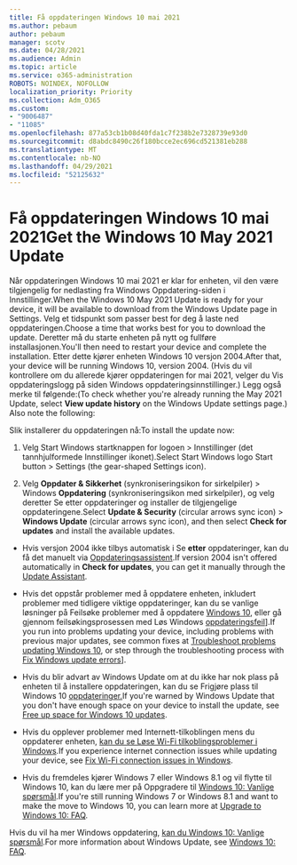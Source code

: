 ```yaml
---
title: Få oppdateringen Windows 10 mai 2021
ms.author: pebaum
author: pebaum
manager: scotv
ms.date: 04/28/2021
ms.audience: Admin
ms.topic: article
ms.service: o365-administration
ROBOTS: NOINDEX, NOFOLLOW
localization_priority: Priority
ms.collection: Adm_O365
ms.custom:
- "9006487"
- "11085"
ms.openlocfilehash: 877a53cb1b08d40fda1c7f238b2e7328739e93d0
ms.sourcegitcommit: d8abdc8490c26f180bcce2ec696cd521381eb288
ms.translationtype: MT
ms.contentlocale: nb-NO
ms.lasthandoff: 04/29/2021
ms.locfileid: "52125632"
---
```

# <a name="get-the-windows-10-may-2021-update"></a><span data-ttu-id="9e359-102">Få oppdateringen Windows 10 mai 2021</span><span class="sxs-lookup"><span data-stu-id="9e359-102">Get the Windows 10 May 2021 Update</span></span>

<span data-ttu-id="9e359-103">Når oppdateringen Windows 10 mai 2021 er klar for enheten, vil den være tilgjengelig for nedlasting fra Windows Oppdatering-siden i Innstillinger.</span><span class="sxs-lookup"><span data-stu-id="9e359-103">When the Windows 10 May 2021 Update is ready for your device, it will be available to download from the Windows Update page in Settings.</span></span> <span data-ttu-id="9e359-104">Velg et tidspunkt som passer best for deg å laste ned oppdateringen.</span><span class="sxs-lookup"><span data-stu-id="9e359-104">Choose a time that works best for you to download the update.</span></span> <span data-ttu-id="9e359-105">Deretter må du starte enheten på nytt og fullføre installasjonen.</span><span class="sxs-lookup"><span data-stu-id="9e359-105">You'll then need to restart your device and complete the installation.</span></span> <span data-ttu-id="9e359-106">Etter dette kjører enheten Windows 10 versjon 2004.</span><span class="sxs-lookup"><span data-stu-id="9e359-106">After that, your device will be running Windows 10, version 2004.</span></span> <span data-ttu-id="9e359-107">(Hvis du vil kontrollere om du allerede kjører oppdateringen  for mai 2021, velger du Vis oppdateringslogg på siden Windows oppdateringsinnstillinger.) Legg også merke til følgende:</span><span class="sxs-lookup"><span data-stu-id="9e359-107">(To check whether you're already running the May 2021 Update, select **View update history** on the Windows Update settings page.) Also note the following:</span></span>  

<span data-ttu-id="9e359-108">Slik installerer du oppdateringen nå:</span><span class="sxs-lookup"><span data-stu-id="9e359-108">To install the update now:</span></span>

1. <span data-ttu-id="9e359-109">Velg Start Windows startknappen for logoen > Innstillinger (det tannhjulformede Innstillinger ikonet).</span><span class="sxs-lookup"><span data-stu-id="9e359-109">Select Start Windows logo Start button > Settings (the gear-shaped Settings icon).</span></span>

1. <span data-ttu-id="9e359-110">Velg **Oppdater & Sikkerhet** (synkroniseringsikon for sirkelpiler) > Windows **Oppdatering** (synkroniseringsikon med  sirkelpiler), og velg deretter Se etter oppdateringer og installer de tilgjengelige oppdateringene.</span><span class="sxs-lookup"><span data-stu-id="9e359-110">Select **Update & Security** (circular arrows sync icon) > **Windows Update** (circular arrows sync icon), and then select **Check for updates** and install the available updates.</span></span> 

- <span data-ttu-id="9e359-111">Hvis versjon 2004 ikke tilbys automatisk i Se **etter** oppdateringer, kan du få det manuelt via [Oppdateringsassistent](https://www.microsoft.com/software-download/windows10).</span><span class="sxs-lookup"><span data-stu-id="9e359-111">If version 2004 isn't offered automatically in **Check for updates**, you can get it manually through the [Update Assistant](https://www.microsoft.com/software-download/windows10).</span></span>

- <span data-ttu-id="9e359-112">Hvis det oppstår problemer med å oppdatere enheten, inkludert problemer med tidligere viktige oppdateringer, kan du se vanlige løsninger på Feilsøke problemer med å oppdatere [Windows 10](https://support.microsoft.com/windows/troubleshoot-problems-updating-windows-10-188c2b0f-10a7-d72f-65b8-32d177eb136c), eller gå gjennom feilsøkingsprosessen med Løs Windows [oppdateringsfeil](https://support.microsoft.com/sbs/windows/fix-windows-update-errors-18b693b5-7818-5825-8a7e-2a4a37d6d787)].</span><span class="sxs-lookup"><span data-stu-id="9e359-112">If you run into problems updating your device, including problems with previous major updates, see common fixes at [Troubleshoot problems updating Windows 10](https://support.microsoft.com/windows/troubleshoot-problems-updating-windows-10-188c2b0f-10a7-d72f-65b8-32d177eb136c), or step through the troubleshooting process with [Fix Windows update errors](https://support.microsoft.com/sbs/windows/fix-windows-update-errors-18b693b5-7818-5825-8a7e-2a4a37d6d787)].</span></span>

- <span data-ttu-id="9e359-113">Hvis du blir advart av Windows Update om at du ikke har nok plass på enheten til å installere oppdateringen, kan du se Frigjøre plass til Windows 10 [oppdateringer.](https://support.microsoft.com/help/4013876)</span><span class="sxs-lookup"><span data-stu-id="9e359-113">If you're warned by Windows Update that you don't have enough space on your device to install the update, see [Free up space for Windows 10 updates](https://support.microsoft.com/help/4013876).</span></span>

- <span data-ttu-id="9e359-114">Hvis du opplever problemer med Internett-tilkoblingen mens du oppdaterer enheten, [kan du se Løse Wi-Fi tilkoblingsproblemer i Windows](https://support.microsoft.com/windows/fix-wi-fi-connection-issues-in-windows-9424a1f7-6a3b-65a6-4d78-7f07eee84d2c).</span><span class="sxs-lookup"><span data-stu-id="9e359-114">If you experience internet connection issues while updating your device, see [Fix Wi-Fi connection issues in Windows](https://support.microsoft.com/windows/fix-wi-fi-connection-issues-in-windows-9424a1f7-6a3b-65a6-4d78-7f07eee84d2c).</span></span>

- <span data-ttu-id="9e359-115">Hvis du fremdeles kjører Windows 7 eller Windows 8.1 og vil flytte til Windows 10, kan du lære mer på Oppgradere til [Windows 10: Vanlige spørsmål](https://support.microsoft.com/windows/upgrade-to-windows-10-faq-cce52341-7943-594e-72ce-e1cf00382445).</span><span class="sxs-lookup"><span data-stu-id="9e359-115">If you're still running Windows 7 or Windows 8.1 and want to make the move to Windows 10, you can learn more at [Upgrade to Windows 10: FAQ](https://support.microsoft.com/windows/upgrade-to-windows-10-faq-cce52341-7943-594e-72ce-e1cf00382445).</span></span>

<span data-ttu-id="9e359-116">Hvis du vil ha mer Windows oppdatering, [kan du Windows 10: Vanlige spørsmål](https://support.microsoft.com/windows/windows-update-faq-8a903416-6f45-0718-f5c7-375e92dddeb2).</span><span class="sxs-lookup"><span data-stu-id="9e359-116">For more information about Windows Update, see [Windows 10: FAQ](https://support.microsoft.com/windows/windows-update-faq-8a903416-6f45-0718-f5c7-375e92dddeb2).</span></span>


